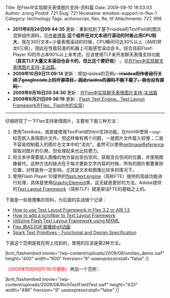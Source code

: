 Title: 在Flex中实现聊天表情图片支持-资料篇
Date: 2009-08-10 18:03:03
Author: zrong
Postid: 721
Slug: 721
Nicename: emotion-support-in-flex-1
Category: technology
Tags: actionscript, flex, fte, tlf
Attachments: 727, 998

- **2011年8月24日09:44:35** 更新：重新找到了基于riaidea的TextField的图文混排组件源码，见[作者博客](http://www.riaidea.com/blog/archives/295.html "FP9下的图文混编组件RichTextField 2.0") **这个组件在对文本进行滚动的时候占用CPU较大**，我在30行文本+少量表情滚动的时候，CPU瞬间可达30%以上（AMD羿龙II三核），因此在性能较差的机器上可能感觉滚动会卡。综合目前Flash Player 10的市占率90%以上来考虑，应该使用TLF来开发聊天表情支持功能 **（其实TLF大量文本滚动也会卡的，但比这个要好些）** 。见[在Flex中实现聊天表情图片支持-实战篇](http://zengrong.net/post/810.htm)。
- **2009年10月9日11:09:14** 更新：增加riaidea的范例~~，（**riaidea的作者自行关闭了googlecode上的开源项目，因此riaidea的源码不能下载了，我也没有源码**）~~
- **2009年9月16日20:34:30** 更新：[在Flex中实现聊天表情图片支持-实战篇](http://zengrong.net/post/810.htm)
- **2009年8月21日09:36:19** 更新：[Flash Text Engine、Text Layout Framework在Flex、Flash中的实现](http://zengrong.net/post/770.htm)</strong>）

-----------

仔细研究了一下Flex支持表情图片，主要有下面三种方法：

1.  使用TextArea，或直接使用TextField的html支持功能，在html中使用 `<img>` 标签嵌入表情图片文件。但这样做有两个问题，一是图片文件载入较慢；二是不容易控制载入的图片在文本中的“流向”。虽然可以使用[getImageReference](http://livedocs.adobe.com/flex/3_cn/langref/flash/text/TextField.html#getImageReference%28%29)获取对图片的引用，但处理起来也比较费力。
2.  将文本中需要插入图像的地方留出空白空间，获取空白空间的位置，并使用图像替代。这种方法的缺点在于每次更新文字内容的时候，所有的图片都要重排位置，对性能有一定影响，尤其是文本和图像比较多的情况下。
3.  使用Flash Player 10提供的[flash.text.engine](http://livedocs.adobe.com/flex/3_cn/langref/flash/text/engine/package-detail.html)（简称FTE）提供的高级功能进行处理，具体是使用[GraphicElement](http://livedocs.adobe.com/flex/3_cn/langref/flash/text/engine/GraphicElement.html)类，这无疑是更好的方法。Adobe提供的[Text Layout Framework](http://labs.adobe.com/technologies/textlayout/)（简称TLF）就是架设FTE的基础之上的。

下面是一些我搜集的资料，为后面的实战做个记录：  
<!--more-->

-   [How to use Text Layout Framework in Flex 3.2 or AIR 1.5](http://corlan.org/2009/01/19/how-to-use-text-layout-framework-in-flex-32-or-air-15/)
-   [How to add a scrollbar to Text Layout Framework](http://corlan.org/2009/02/12/how-to-add-a-scrollbar-to-text-layout-framework/)
-   [Utilizing Flash Text Layout Framework using MXML](http://www.insideria.com/2009/06/utilizing-flash-text-layout-fr.html)
-   [Flex 用AS3GIF类播放gif动画](http://www.51toria.cn/?p=151)
-   [Spark Text Primitives - Functional and Design Specification](http://opensource.adobe.com/wiki/display/flexsdk/Spark+Text+Primitives)

下面这个范例是我在网上找到的，使用的应该是第2种方法。  

[kml_flashembed movie="/wp-content/uploads/2009/08/smilies_demo.swf" height="400" width="600" fversion="9" useexpressinstall="false" /]

<span style="color: red;">（2009年10月9日11:16:10更新）</span>再加一个范例：  

[kml_flashembed movie="/wp-content/uploads/2009/08/RichTextFieldTest.swf" height="433" width="496" fversion="9" useexpressinstall="false" /]

